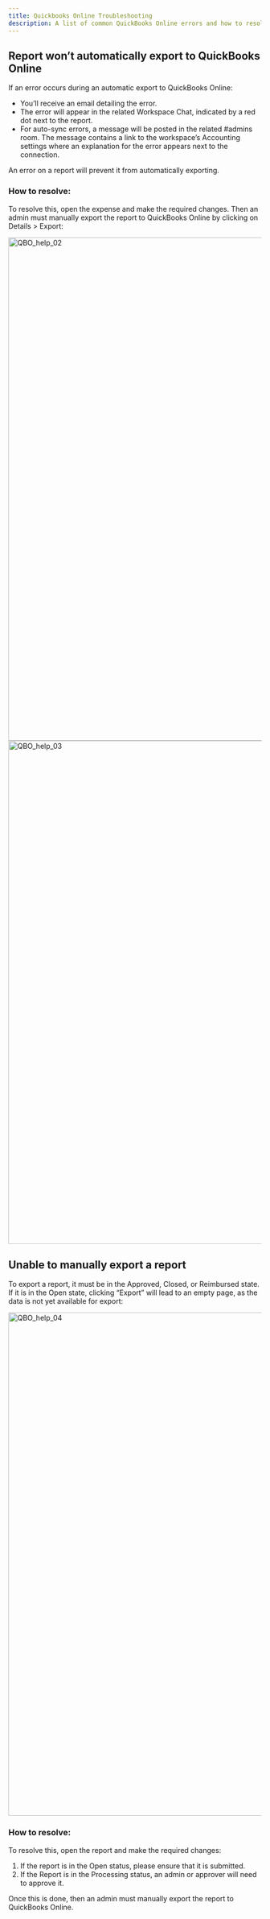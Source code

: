 ```yaml
---
title: Quickbooks Online Troubleshooting
description: A list of common QuickBooks Online errors and how to resolve them
---
```


## Report won’t automatically export to QuickBooks Online

If an error occurs during an automatic export to QuickBooks Online:
 
- You’ll receive an email detailing the error. 
- The error will appear in the related Workspace Chat, indicated by a red dot next to the report. 
- For auto-sync errors, a message will be posted in the related #admins room. The message contains a link to the workspace’s Accounting settings where an explanation for the error appears next to the connection.

An error on a report will prevent it from automatically exporting. 

### How to resolve:

To resolve this, open the expense and make the required changes. Then an admin must manually export the report to QuickBooks Online by clicking on Details > Export:

<img width="1000" alt="QBO_help_02" src="https://github.com/user-attachments/assets/40a3ca81-0035-4799-b855-9f2379e913b3">

<img width="1000" alt="QBO_help_03" src="https://github.com/user-attachments/assets/de2553e0-90ab-46a5-befb-3c102e8362b4">

## Unable to manually export a report

To export a report, it must be in the Approved, Closed, or Reimbursed state. If it is in the Open state, clicking “Export” will lead to an empty page, as the data is not yet available for export:

<img width="1000" alt="QBO_help_04" src="https://github.com/user-attachments/assets/38fa0d10-b590-4800-88bb-0d42b8619e1b">


### How to resolve:

To resolve this, open the report and make the required changes:

1. If the report is in the Open status, please ensure that it is submitted.
2. If the Report is in the Processing status, an admin or approver will need to approve it.

Once this is done, then an admin must manually export the report to QuickBooks Online.
